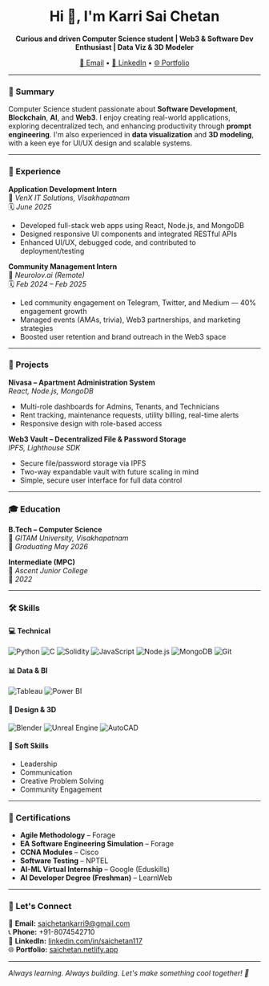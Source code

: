 <h1 align="center">Hi 👋, I'm Karri Sai Chetan</h1>
<p align="center">
  <strong>Curious and driven Computer Science student | Web3 & Software Dev Enthusiast | Data Viz & 3D Modeler</strong>
</p>

<p align="center">
  <a href="mailto:saichetankarri9@gmail.com">📧 Email</a> • 
  <a href="https://www.linkedin.com/in/saichetan117">🔗 LinkedIn</a> • 
  <a href="https://saichetan.netlify.app">🌐 Portfolio</a>
</p>

---

### 🧠 Summary

Computer Science student passionate about **Software Development**, **Blockchain**, **AI**, and **Web3**. I enjoy creating real-world applications, exploring decentralized tech, and enhancing productivity through **prompt engineering**. I'm also experienced in **data visualization** and **3D modeling**, with a keen eye for UI/UX design and scalable systems.

---

### 💼 Experience

**Application Development Intern**  
📍 *VenX IT Solutions, Visakhapatnam*  
🗓️ *June 2025*  
- Developed full-stack web apps using React, Node.js, and MongoDB  
- Designed responsive UI components and integrated RESTful APIs  
- Enhanced UI/UX, debugged code, and contributed to deployment/testing

**Community Management Intern**  
📍 *Neurolov.ai (Remote)*  
🗓️ *Feb 2024 – Feb 2025*  
- Led community engagement on Telegram, Twitter, and Medium — 40% engagement growth  
- Managed events (AMAs, trivia), Web3 partnerships, and marketing strategies  
- Boosted user retention and brand outreach in the Web3 space

---

### 🚀 Projects

**Nivasa – Apartment Administration System**  
*React, Node.js, MongoDB*  
- Multi-role dashboards for Admins, Tenants, and Technicians  
- Rent tracking, maintenance requests, utility billing, real-time alerts  
- Responsive design with role-based access

**Web3 Vault – Decentralized File & Password Storage**  
*IPFS, Lighthouse SDK*  
- Secure file/password storage via IPFS  
- Two-way expandable vault with future scaling in mind  
- Simple, secure user interface for full data control

---

### 🎓 Education

**B.Tech – Computer Science**  
📍 *GITAM University, Visakhapatnam*  
📅 *Graduating May 2026*

**Intermediate (MPC)**  
📍 *Ascent Junior College*  
📅 *2022*

---

### 🛠️ Skills

#### 💻 Technical
![Python](https://img.shields.io/badge/-Python-3776AB?style=flat&logo=python&logoColor=white)
![C](https://img.shields.io/badge/-C-00599C?style=flat&logo=c&logoColor=white)
![Solidity](https://img.shields.io/badge/-Solidity-363636?style=flat&logo=solidity&logoColor=white)
![JavaScript](https://img.shields.io/badge/-JavaScript-F7DF1E?style=flat&logo=javascript&logoColor=black)
![Node.js](https://img.shields.io/badge/-Node.js-339933?style=flat&logo=nodedotjs&logoColor=white)
![MongoDB](https://img.shields.io/badge/-MongoDB-47A248?style=flat&logo=mongodb&logoColor=white)
![Git](https://img.shields.io/badge/-Git-F05032?style=flat&logo=git&logoColor=white)

#### 📊 Data & BI
![Tableau](https://img.shields.io/badge/-Tableau-E97627?style=flat&logo=tableau&logoColor=white)
![Power BI](https://img.shields.io/badge/-PowerBI-F2C811?style=flat&logo=powerbi&logoColor=black)

#### 🎨 Design & 3D
![Blender](https://img.shields.io/badge/-Blender-F5792A?style=flat&logo=blender&logoColor=white)
![Unreal Engine](https://img.shields.io/badge/-Unreal_Engine-0E1128?style=flat&logo=unrealengine&logoColor=white)
![AutoCAD](https://img.shields.io/badge/-AutoCAD-E70B0B?style=flat)

#### 🤝 Soft Skills
- Leadership
- Communication
- Creative Problem Solving
- Community Engagement

---

### 📜 Certifications

- **Agile Methodology** – Forage  
- **EA Software Engineering Simulation** – Forage  
- **CCNA Modules** – Cisco  
- **Software Testing** – NPTEL  
- **AI-ML Virtual Internship** – Google (Eduskills)  
- **AI Developer Degree (Freshman)** – LearnWeb

---

### 🔗 Let's Connect

📧 **Email:** saichetankarri9@gmail.com  
📞 **Phone:** +91-8074542710  
🔗 **LinkedIn:** [linkedin.com/in/saichetan117](https://linkedin.com/in/saichetan117)  
🌐 **Portfolio:** [saichetan.netlify.app](https://saichetan.netlify.app)

---

*Always learning. Always building. Let's make something cool together! 🚀*
